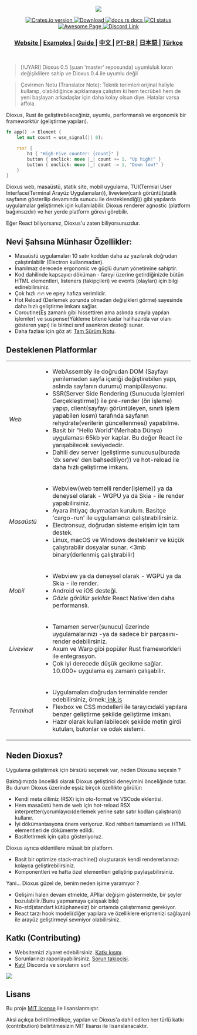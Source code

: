 <p align="center">
  <img src="./notes/header.svg">
</p>

<div align="center">
  <!-- Crates version -->
  <a href="https://crates.io/crates/dioxus">
    <img src="https://img.shields.io/crates/v/dioxus.svg?style=flat-square"
    alt="Crates.io version" />
  </a>
  <!-- Downloads -->
  <a href="https://crates.io/crates/dioxus">
    <img src="https://img.shields.io/crates/d/dioxus.svg?style=flat-square"
      alt="Download" />
  </a>
  <!-- docs -->
  <a href="https://docs.rs/dioxus">
    <img src="https://img.shields.io/badge/docs-latest-blue.svg?style=flat-square"
      alt="docs.rs docs" />
  </a>
  <!-- CI -->
  <a href="https://github.com/jkelleyrtp/dioxus/actions">
    <img src="https://github.com/dioxuslabs/dioxus/actions/workflows/main.yml/badge.svg"
      alt="CI status" />
  </a>

  <!--Awesome -->
  <a href="https://dioxuslabs.com/awesome">
    <img src="https://cdn.rawgit.com/sindresorhus/awesome/d7305f38d29fed78fa85652e3a63e154dd8e8829/media/badge.svg" alt="Awesome Page" />
  </a>
  <!-- Discord -->
  <a href="https://discord.gg/XgGxMSkvUM">
    <img src="https://img.shields.io/discord/899851952891002890.svg?logo=discord&style=flat-square" alt="Discord Link" />
  </a>
</div>

<div align="center">
  <h3>
    <a href="https://dioxuslabs.com"> Website </a>
    <span> | </span>
    <a href="https://github.com/DioxusLabs/example-projects"> Examples </a>
    <span> | </span>
    <a href="https://dioxuslabs.com/learn/0.4/guide"> Guide </a>
    <span> | </span>
    <a href="https://github.com/DioxusLabs/dioxus/blob/master/translations/zh-cn/README.md"> 中文 </a>
    <span> | </span>
    <a href="https://github.com/DioxusLabs/dioxus/blob/master/translations/pt-br/README.md"> PT-BR </a>
    <span> | </span>
    <a href="https://github.com/DioxusLabs/dioxus/blob/master/translations/ja-jp/README.md"> 日本語 </a>
    <span> | </span>
    <a href="https://github.com/DioxusLabs/dioxus/blob/master/translations/tr-tr/README.md"> Türkçe </a>
  </h3>
</div>

<br/>

> [!UYARI]
> Dioxus 0.5 (şuan 'master' reposunda) uyumluluk kıran değişiklilere sahip ve Dioxus 0.4 ile uyumlu değil


>Çevirmen Notu (Translator Note): Teknik terimleri orijinal haliyle kullanıp, olabildiğince açıklamaya çalıştım ki hem tecrübeli hem de yeni başlayan arkadaşlar için daha kolay olsun diye. Hatalar varsa affola.

Dioxus, Rust ile geliştirebileceğiniz, uyumlu, performanslı ve ergonomik bir frameworktür (geliştirme yapıları).

```rust
fn app() -> Element {
    let mut count = use_signal(|| 0);

    rsx! {
        h1 { "High-Five counter: {count}" }
        button { onclick: move |_| count += 1, "Up high!" }
        button { onclick: move |_| count -= 1, "Down low!" }
    }
}
```

Dioxus web, masaüstü, statik site, mobil uygulama, TUI(Termial User Interface(Terminal Arayüz Uygulamaları)), liveview(canlı görüntü(statik sayfanın gösterilip devamında sunucu ile desteklendiği)) gibi yapılarda uygulamalar geliştirmek için kullanılabilir. Dioxus renderer agnostic (platform bağımsızdır) ve her yerde platform görevi görebilir.

Eğer React biliyorsanız, Dioxus'u zaten biliyorsunuzdur.

## Nevi Şahsına Münhasır Özellikler:
- Masaüstü uygulamaları 10 satır koddan daha az yazılarak doğrudan çalıştırılabilir (Electron kullanmadan).
- İnanılmaz derecede ergonomic ve güçlü durum yönetimine sahiptir.
- Kod dahilinde kapsayıcı döküman - fareyi üzerine getirdiğinizde bütün HTML elementleri, listeners (takipçileri) ve events (olayları) için bilgi edinebilirsiniz. 
- Çok hızlı 🔥🔥 ve epey hafıza verimlidir.
- Hot Reload (Derlemek zorunda olmadan değişikleri görme) sayesinde daha hızlı geliştirme imkanı sağlar.
- Coroutine(Eş zamanlı gibi hissettiren ama aslında sırayla yapılan işlemler) ve suspense(Yükleme bitene kadar halihazırda var olanı gösteren yapı) ile birinci sınıf asenkron desteği sunar.
- Daha fazlası için göz at: [Tam Sürüm Notu](https://dioxuslabs.com/blog/introducing-dioxus/).

## Desteklenen Platformlar
<div align="center">
  <table style="width:100%">
    <tr>
      <td><em>Web</em></td>
      <td>
        <ul>
          <li>WebAssembly ile doğrudan DOM (Sayfayı yenilemeden sayfa içeriği değiştirebilen yapı, aslında sayfanın durumu) manipülasyonu.</li>
          <li>SSR(Server Side Rendering (Sunucuda İşlemleri Gerçekleştirme)) ile pre-render (ön işleme) yapıp, client(sayfayı görüntüleyen, sınırlı işlem yapabilen kısım) tarafında sayfanın rehydrate(verilerin güncellenmesi) yapabilme.</li>
          <li>Basit bir "Hello World"(Merhaba Dünya) uygulaması 65kb yer kaplar. Bu değer React ile yarışabilecek seviyededir.</li>
          <li>Dahili dev server (geliştirme sunucusu(burada 'dx serve' den bahsediliyor)) ve hot-reload ile daha hızlı geliştirme imkanı.</li>
        </ul>
      </td>
    </tr>
    <tr>
      <td><em>Masaüstü</em></td>
      <td>
        <ul>
          <li>Webview(web temelli render(işleme)) ya da deneysel olarak - WGPU ya da Skia - ile render yapabilirsiniz.</li>
          <li>Ayara ihtiyaç duymadan kurulum. Basitçe 'cargo-run' ile uygulamanızı çalıştırabilirsiniz. </li>
          <li>Electronsuz, doğrudan sisteme erişim için tam destek. </li>
          <li>Linux, macOS ve Windows desteklenir ve küçük çalıştırabilir dosyalar sunar. <3mb binary(derlenmiş çalıştırabilir) </li>
        </ul>
      </td>
    </tr>
    <tr>
      <td><em>Mobil</em></td>
      <td>
        <ul>
          <li>Webview ya da deneysel olarak - WGPU ya da Skia - ile render.</li>
          <li>Android ve iOS desteği. </li>
          <li><em>Gözle görülür şekilde</em> React Native'den daha performanslı. </li>
        </ul>
      </td>
    </tr>
    <tr>
      <td><em>Liveview</em></td>
      <td>
        <ul>
          <li>Tamamen server(sunucu) üzerinde uygulamalarınızı -ya da sadece bir parçasını- render edebilirsiniz. </li>
          <li>Axum ve Warp gibi popüler Rust frameworkleri ile entegrasyon.</li>
          <li>Çok iyi derecede düşük gecikme sağlar. 10.000+ uygulama eş zamanlı çalışabilir.</li>
        </ul>
      </td>
    </tr>
    <tr>
      <td><em>Terminal</em></td>
      <td>
        <ul>
          <li>Uygulamaları doğrudan terminalde render edebilirsiniz, örnek:<a href="https://github.com/vadimdemedes/ink"> ink.js</a></li>
          <li>Flexbox ve CSS modelleri ile tarayıcıdaki yapılara benzer geliştirme şekilde geliştirme imkanı.</li>
          <li>Hazır olarak kullanılabilecek şekilde metin girdi kutuları, butonlar ve odak sistemi.</li>
        </ul>
      </td>
    </tr>
  </table>
</div>

## Neden Dioxus?
Uygulama geliştirmek için birsürü seçenek var, neden Dioxusu seçesin ?

Baktığımızda öncelikli olarak Dioxus geliştirici deneyimini önceliğinde tutar. Bu durum Dioxus üzerinde eşsiz birçok özellikte görülür:

- Kendi meta dilimiz (RSX) için oto-format ve VSCode eklentisi.
- Hem masaüstü hem de web için hot-reload RSX interpretter(yorumlayıcı(derlemek yerine satır satır kodları çalıştıran)) kullanır.
- İyi dökümantasyona önem veriyoruz. Kod rehberi tamamlandı ve HTML elementleri de dökümente edildi.
- Basitletirmek için çaba gösteriyoruz.

Dioxus ayrıca eklentilere müsait bir platform.

- Basit bir optimize stack-machine() oluşturarak kendi rendererlarınızı kolayca geliştirebilirsiniz.
- Komponentleri ve hatta özel elementleri geliştirip paylaşabilirsiniz.

Yani... Dioxus güzel de, benim neden işime yaramıyor ?
- Gelişimi halen devam etmekte, APIlar değişim göstermekte, bir şeyler bozulabilir.(Bunu yapmamaya çalışsak bile)
- No-std(standart kütüphanesiz) bir ortamda çalıştırmanız gerekiyor.
- React tarzı hook modeli(diğer yapılara ve özelliklere erişmenizi sağlayan) ile arayüz geliştirmeyi sevmiyor olabilirsiniz.


## Katkı (Contributing)
- Websitemizi ziyaret edebilirsiniz. [Katkı kısmı](https://dioxuslabs.com/learn/0.4/contributing).
- Sorunlarınızı raporlayabilirsiniz. [Sorun takipçisi](https://github.com/dioxuslabs/dioxus/issues).
- [Katıl](https://discord.gg/XgGxMSkvUM) Discorda ve sorularını sor!


<a href="https://github.com/dioxuslabs/dioxus/graphs/contributors">
  <img src="https://contrib.rocks/image?repo=dioxuslabs/dioxus&max=30&columns=10" />
</a>

## Lisans
Bu proje [MIT license] ile lisanslanmıştır.

[mit license]: https://github.com/DioxusLabs/dioxus/blob/master/LICENSE-MIT

Aksi açıkça belirtilmedikçe, yapılan ve Dioxus'a dahil edilen her türlü katkı (contribution) belirtilmesizin MIT lisansı ile lisanslanacaktır.